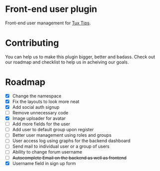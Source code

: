 # Front-end user plugin

Front-end user management for [Tux Tips](https://tux-tips.com).

# Contributing

You can help us to make this plugin bigger, better and badass. Check out our roadmap and checklist to help us in acheiving our goals.

# Roadmap

- [x] Change the namespace
- [x] Fix the layouts to look more neat
- [x] Add social auth signup
- [ ] Remove unnecessary code
- [x] Image uploader for avatar
- [ ] Add more fields for the user
- [ ] Add user to default group upon register
- [ ] Better user management using roles and groups
- [ ] User access log using graphs for the backend dashboard
- [ ] Send mail to individual user or a group of users
- [ ] Ability to change forum username
- [ ] ~~Autocomplete Email on the backend as well as frontend~~
- [x] Username field in sign up form
